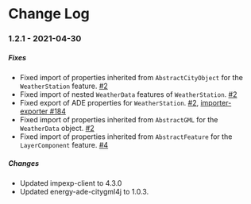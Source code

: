 Change Log
==========

### 1.2.1 - 2021-04-30

##### Fixes
* Fixed import of properties inherited from `AbstractCityObject` for the `WeatherStation` feature. [#2](https://github.com/3dcitydb/energy-ade-citydb/issues/2)
* Fixed import of nested `WeatherData` features of `WeatherStation`. [#2](https://github.com/3dcitydb/energy-ade-citydb/issues/2)
* Fixed export of ADE properties for `WeatherStation`. [#2](https://github.com/3dcitydb/energy-ade-citydb/issues/2), [importer-exporter #184](https://github.com/3dcitydb/importer-exporter/pull/184)
* Fixed import of properties inherited from `AbstractGML` for the `WeatherData` object. [#2](https://github.com/3dcitydb/energy-ade-citydb/issues/2)
* Fixed import of properties inherited from `AbstractFeature` for the `LayerComponent` feature. [#4](https://github.com/3dcitydb/energy-ade-citydb/issues/4)

##### Changes
* Updated impexp-client to 4.3.0
* Updated energy-ade-citygml4j to 1.0.3.